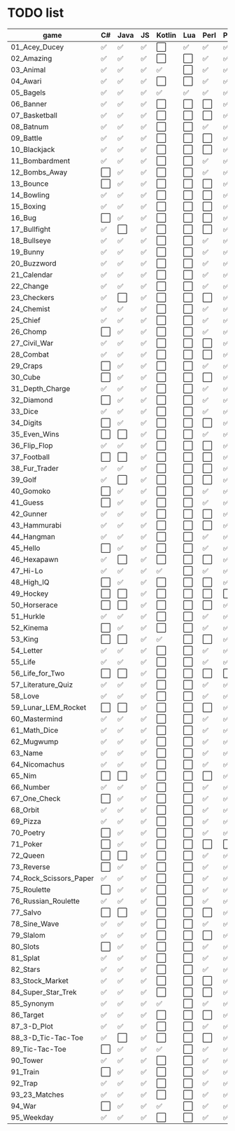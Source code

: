 # TODO list
 game                          | C# | Java | JS | Kotlin | Lua | Perl | Python | Ruby | Rust | VB.NET
------------------------------ | --- | --- | --- | --- | --- | --- | --- | --- | --- | ---
01_Acey_Ducey                  | ✅ | ✅ | ✅ | ⬜️ | ✅ | ✅ | ✅ | ✅ | ✅ | ✅
02_Amazing                     | ✅ | ✅ | ✅ | ⬜️ | ⬜️ | ✅ | ✅ | ✅ | ✅ | ✅
03_Animal                      | ✅ | ✅ | ✅ | ✅ | ⬜️ | ✅ | ✅ | ✅ | ⬜️ | ⬜️
04_Awari                       | ✅ | ✅ | ✅ | ⬜️ | ⬜️ | ✅ | ✅ | ✅ | ⬜️ | ⬜️
05_Bagels                      | ✅ | ✅ | ✅ | ✅ | ✅ | ✅ | ✅ | ✅ | ✅ | ⬜️
06_Banner                      | ✅ | ✅ | ✅ | ⬜️ | ⬜️ | ⬜️ | ✅ | ✅ | ⬜️ | ✅
07_Basketball                  | ✅ | ✅ | ✅ | ⬜️ | ⬜️ | ⬜️ | ✅ | ✅ | ⬜️ | ⬜️
08_Batnum                      | ✅ | ✅ | ✅ | ⬜️ | ⬜️ | ✅ | ✅ | ⬜️ | ⬜️ | ✅
09_Battle                      | ✅ | ✅ | ✅ | ⬜️ | ⬜️ | ⬜️ | ✅ | ⬜️ | ⬜️ | ⬜️
10_Blackjack                   | ✅ | ✅ | ✅ | ⬜️ | ⬜️ | ⬜️ | ✅ | ✅ | ✅ | ⬜️
11_Bombardment                 | ✅ | ✅ | ✅ | ⬜️ | ⬜️ | ✅ | ✅ | ✅ | ⬜️ | ⬜️
12_Bombs_Away                  | ⬜️ | ✅ | ✅ | ⬜️ | ⬜️ | ✅ | ✅ | ⬜️ | ⬜️ | ⬜️
13_Bounce                      | ⬜️ | ✅ | ✅ | ⬜️ | ⬜️ | ⬜️ | ✅ | ✅ | ⬜️ | ⬜️
14_Bowling                     | ✅ | ✅ | ✅ | ⬜️ | ⬜️ | ⬜️ | ✅ | ⬜️ | ⬜️ | ⬜️
15_Boxing                      | ✅ | ✅ | ✅ | ⬜️ | ⬜️ | ⬜️ | ✅ | ⬜️ | ⬜️ | ⬜️
16_Bug                         | ⬜️ | ✅ | ✅ | ⬜️ | ⬜️ | ⬜️ | ✅ | ✅ | ⬜️ | ⬜️
17_Bullfight                   | ✅ | ⬜️ | ✅ | ⬜️ | ⬜️ | ⬜️ | ✅ | ⬜️ | ⬜️ | ⬜️
18_Bullseye                    | ✅ | ✅ | ✅ | ⬜️ | ⬜️ | ✅ | ✅ | ⬜️ | ⬜️ | ⬜️
19_Bunny                       | ✅ | ✅ | ✅ | ⬜️ | ⬜️ | ✅ | ✅ | ✅ | ⬜️ | ⬜️
20_Buzzword                    | ✅ | ✅ | ✅ | ⬜️ | ⬜️ | ✅ | ✅ | ✅ | ⬜️ | ⬜️
21_Calendar                    | ✅ | ✅ | ✅ | ⬜️ | ⬜️ | ✅ | ✅ | ✅ | ⬜️ | ⬜️
22_Change                      | ✅ | ✅ | ✅ | ⬜️ | ⬜️ | ✅ | ✅ | ⬜️ | ✅ | ⬜️
23_Checkers                    | ✅ | ⬜️ | ✅ | ⬜️ | ⬜️ | ⬜️ | ✅ | ✅ | ⬜️ | ⬜️
24_Chemist                     | ✅ | ✅ | ✅ | ⬜️ | ⬜️ | ✅ | ✅ | ⬜️ | ⬜️ | ⬜️
25_Chief                       | ✅ | ✅ | ✅ | ⬜️ | ⬜️ | ✅ | ✅ | ✅ | ⬜️ | ⬜️
26_Chomp                       | ⬜️ | ✅ | ✅ | ⬜️ | ⬜️ | ✅ | ✅ | ⬜️ | ⬜️ | ⬜️
27_Civil_War                   | ✅ | ✅ | ✅ | ⬜️ | ⬜️ | ⬜️ | ✅ | ⬜️ | ⬜️ | ⬜️
28_Combat                      | ✅ | ✅ | ✅ | ⬜️ | ⬜️ | ⬜️ | ✅ | ⬜️ | ⬜️ | ⬜️
29_Craps                       | ⬜️ | ✅ | ✅ | ⬜️ | ⬜️ | ✅ | ✅ | ✅ | ⬜️ | ⬜️
30_Cube                        | ⬜️ | ✅ | ✅ | ⬜️ | ⬜️ | ⬜️ | ✅ | ✅ | ⬜️ | ⬜️
31_Depth_Charge                | ✅ | ✅ | ✅ | ⬜️ | ⬜️ | ✅ | ✅ | ✅ | ⬜️ | ⬜️
32_Diamond                     | ⬜️ | ✅ | ✅ | ⬜️ | ⬜️ | ✅ | ✅ | ✅ | ⬜️ | ⬜️
33_Dice                        | ✅ | ✅ | ✅ | ⬜️ | ⬜️ | ✅ | ✅ | ✅ | ✅ | ✅
34_Digits                      | ⬜️ | ✅ | ✅ | ⬜️ | ⬜️ | ⬜️ | ✅ | ⬜️ | ⬜️ | ⬜️
35_Even_Wins                   | ⬜️ | ⬜️ | ✅ | ⬜️ | ⬜️ | ✅ | ✅ | ⬜️ | ⬜️ | ⬜️
36_Flip_Flop                   | ✅ | ✅ | ✅ | ⬜️ | ⬜️ | ⬜️ | ✅ | ✅ | ⬜️ | ⬜️
37_Football                    | ⬜️ | ⬜️ | ✅ | ⬜️ | ⬜️ | ⬜️ | ✅ | ⬜️ | ⬜️ | ⬜️
38_Fur_Trader                  | ✅ | ✅ | ✅ | ⬜️ | ⬜️ | ⬜️ | ✅ | ⬜️ | ⬜️ | ⬜️
39_Golf                        | ✅ | ⬜️ | ✅ | ⬜️ | ⬜️ | ⬜️ | ✅ | ⬜️ | ⬜️ | ⬜️
40_Gomoko                      | ⬜️ | ✅ | ✅ | ⬜️ | ⬜️ | ✅ | ✅ | ⬜️ | ⬜️ | ⬜️
41_Guess                       | ⬜️ | ✅ | ✅ | ⬜️ | ⬜️ | ✅ | ✅ | ✅ | ✅ | ⬜️
42_Gunner                      | ✅ | ✅ | ✅ | ⬜️ | ⬜️ | ⬜️ | ✅ | ⬜️ | ⬜️ | ⬜️
43_Hammurabi                   | ✅ | ✅ | ✅ | ⬜️ | ⬜️ | ⬜️ | ✅ | ⬜️ | ⬜️ | ⬜️
44_Hangman                     | ✅ | ✅ | ✅ | ⬜️ | ⬜️ | ✅ | ✅ | ✅ | ⬜️ | ⬜️
45_Hello                       | ⬜️ | ✅ | ✅ | ⬜️ | ⬜️ | ✅ | ✅ | ✅ | ⬜️ | ⬜️
46_Hexapawn                    | ✅ | ⬜️ | ✅ | ⬜️ | ⬜️ | ⬜️ | ✅ | ⬜️ | ⬜️ | ⬜️
47_Hi-Lo                       | ✅ | ✅ | ✅ | ✅ | ⬜️ | ✅ | ✅ | ✅ | ✅ | ⬜️
48_High_IQ                     | ⬜️ | ✅ | ✅ | ⬜️ | ⬜️ | ⬜️ | ✅ | ⬜️ | ⬜️ | ⬜️
49_Hockey                      | ⬜️ | ⬜️ | ✅ | ⬜️ | ⬜️ | ⬜️ | ⬜️ | ⬜️ | ⬜️ | ⬜️
50_Horserace                   | ⬜️ | ⬜️ | ✅ | ⬜️ | ⬜️ | ⬜️ | ✅ | ⬜️ | ⬜️ | ⬜️
51_Hurkle                      | ✅ | ✅ | ✅ | ⬜️ | ⬜️ | ✅ | ✅ | ✅ | ⬜️ | ⬜️
52_Kinema                      | ⬜️ | ✅ | ✅ | ⬜️ | ⬜️ | ✅ | ✅ | ✅ | ⬜️ | ⬜️
53_King                        | ⬜️ | ⬜️ | ✅ | ✅ | ⬜️ | ⬜️ | ✅ | ⬜️ | ⬜️ | ⬜️
54_Letter                      | ✅ | ✅ | ✅ | ⬜️ | ⬜️ | ✅ | ✅ | ✅ | ✅ | ⬜️
55_Life                        | ✅ | ✅ | ✅ | ⬜️ | ⬜️ | ✅ | ✅ | ✅ | ⬜️ | ⬜️
56_Life_for_Two                | ⬜️ | ⬜️ | ✅ | ⬜️ | ⬜️ | ⬜️ | ⬜️ | ⬜️ | ⬜️ | ⬜️
57_Literature_Quiz             | ✅ | ✅ | ✅ | ⬜️ | ⬜️ | ✅ | ✅ | ⬜️ | ⬜️ | ⬜️
58_Love                        | ✅ | ✅ | ✅ | ⬜️ | ⬜️ | ✅ | ✅ | ✅ | ⬜️ | ⬜️
59_Lunar_LEM_Rocket            | ⬜️ | ⬜️ | ✅ | ⬜️ | ⬜️ | ⬜️ | ✅ | ⬜️ | ✅ | ⬜️
60_Mastermind                  | ✅ | ✅ | ✅ | ⬜️ | ⬜️ | ✅ | ✅ | ⬜️ | ✅ | ⬜️
61_Math_Dice                   | ✅ | ✅ | ✅ | ⬜️ | ⬜️ | ✅ | ✅ | ✅ | ✅ | ⬜️
62_Mugwump                     | ✅ | ✅ | ✅ | ⬜️ | ⬜️ | ✅ | ✅ | ⬜️ | ⬜️ | ⬜️
63_Name                        | ✅ | ✅ | ✅ | ⬜️ | ⬜️ | ✅ | ✅ | ✅ | ⬜️ | ⬜️
64_Nicomachus                  | ✅ | ✅ | ✅ | ⬜️ | ⬜️ | ✅ | ✅ | ⬜️ | ⬜️ | ⬜️
65_Nim                         | ⬜️ | ⬜️ | ✅ | ⬜️ | ⬜️ | ⬜️ | ✅ | ✅ | ✅ | ⬜️
66_Number                      | ✅ | ✅ | ✅ | ⬜️ | ⬜️ | ✅ | ✅ | ⬜️ | ✅ | ⬜️
67_One_Check                   | ⬜️ | ✅ | ✅ | ⬜️ | ⬜️ | ✅ | ✅ | ⬜️ | ⬜️ | ⬜️
68_Orbit                       | ✅ | ✅ | ✅ | ⬜️ | ⬜️ | ✅ | ✅ | ✅ | ⬜️ | ⬜️
69_Pizza                       | ✅ | ✅ | ✅ | ⬜️ | ⬜️ | ✅ | ✅ | ✅ | ⬜️ | ⬜️
70_Poetry                      | ⬜️ | ✅ | ✅ | ⬜️ | ⬜️ | ✅ | ✅ | ✅ | ⬜️ | ⬜️
71_Poker                       | ⬜️ | ✅ | ✅ | ⬜️ | ⬜️ | ⬜️ | ⬜️ | ⬜️ | ⬜️ | ⬜️
72_Queen                       | ⬜️ | ⬜️ | ✅ | ⬜️ | ⬜️ | ✅ | ✅ | ⬜️ | ⬜️ | ⬜️
73_Reverse                     | ⬜️ | ✅ | ✅ | ⬜️ | ⬜️ | ✅ | ✅ | ✅ | ⬜️ | ✅
74_Rock_Scissors_Paper         | ✅ | ✅ | ✅ | ⬜️ | ⬜️ | ✅ | ✅ | ✅ | ✅ | ⬜️
75_Roulette                    | ⬜️ | ✅ | ✅ | ⬜️ | ⬜️ | ✅ | ✅ | ⬜️ | ⬜️ | ⬜️
76_Russian_Roulette            | ✅ | ✅ | ✅ | ⬜️ | ⬜️ | ✅ | ✅ | ✅ | ⬜️ | ⬜️
77_Salvo                       | ⬜️ | ⬜️ | ✅ | ⬜️ | ⬜️ | ⬜️ | ✅ | ⬜️ | ⬜️ | ⬜️
78_Sine_Wave                   | ✅ | ✅ | ✅ | ⬜️ | ⬜️ | ✅ | ✅ | ✅ | ✅ | ⬜️
79_Slalom                      | ✅ | ✅ | ✅ | ⬜️ | ⬜️ | ⬜️ | ✅ | ⬜️ | ⬜️ | ⬜️
80_Slots                       | ⬜️ | ✅ | ✅ | ⬜️ | ⬜️ | ✅ | ✅ | ✅ | ⬜️ | ⬜️
81_Splat                       | ✅ | ✅ | ✅ | ⬜️ | ⬜️ | ✅ | ✅ | ⬜️ | ⬜️ | ⬜️
82_Stars                       | ✅ | ✅ | ✅ | ⬜️ | ⬜️ | ✅ | ✅ | ✅ | ✅ | ⬜️
83_Stock_Market                | ✅ | ✅ | ✅ | ⬜️ | ⬜️ | ⬜️ | ✅ | ⬜️ | ⬜️ | ⬜️
84_Super_Star_Trek             | ✅ | ✅ | ✅ | ⬜️ | ⬜️ | ⬜️ | ✅ | ⬜️ | ⬜️ | ⬜️
85_Synonym                     | ✅ | ✅ | ✅ | ✅ | ⬜️ | ✅ | ✅ | ✅ | ⬜️ | ⬜️
86_Target                      | ✅ | ✅ | ✅ | ⬜️ | ⬜️ | ⬜️ | ✅ | ⬜️ | ⬜️ | ⬜️
87_3-D_Plot                    | ✅ | ✅ | ✅ | ⬜️ | ⬜️ | ✅ | ✅ | ✅ | ⬜️ | ⬜️
88_3-D_Tic-Tac-Toe             | ✅ | ⬜️ | ✅ | ⬜️ | ⬜️ | ⬜️ | ✅ | ⬜️ | ⬜️ | ⬜️
89_Tic-Tac-Toe                 | ⬜️ | ✅ | ✅ | ✅ | ⬜️ | ✅ | ✅ | ⬜️ | ✅ | ⬜️
90_Tower                       | ✅ | ✅ | ✅ | ⬜️ | ⬜️ | ✅ | ✅ | ⬜️ | ⬜️ | ⬜️
91_Train                       | ⬜️ | ✅ | ✅ | ⬜️ | ⬜️ | ✅ | ✅ | ✅ | ⬜️ | ⬜️
92_Trap                        | ✅ | ✅ | ✅ | ⬜️ | ⬜️ | ✅ | ✅ | ✅ | ⬜️ | ⬜️
93_23_Matches                  | ✅ | ✅ | ✅ | ⬜️ | ⬜️ | ✅ | ✅ | ✅ | ⬜️ | ⬜️
94_War                         | ⬜️ | ✅ | ✅ | ✅ | ⬜️ | ✅ | ✅ | ✅ | ✅ | ⬜️
95_Weekday                     | ✅ | ✅ | ✅ | ⬜️ | ⬜️ | ✅ | ✅ | ⬜️ | ✅ | ⬜️
